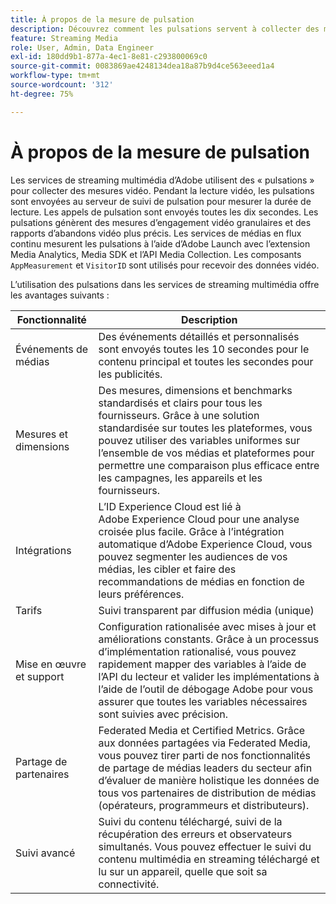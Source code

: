 ```yaml
---
title: À propos de la mesure de pulsation
description: Découvrez comment les pulsations servent à collecter des mesures vidéo.
feature: Streaming Media
role: User, Admin, Data Engineer
exl-id: 180dd9b1-877a-4ec1-8e81-c293800069c0
source-git-commit: 0083869ae4248134dea18a87b9d4ce563eeed1a4
workflow-type: tm+mt
source-wordcount: '312'
ht-degree: 75%

---
```


# À propos de la mesure de pulsation

Les services de streaming multimédia d’Adobe utilisent des « pulsations » pour collecter des mesures vidéo. Pendant la lecture vidéo, les pulsations sont envoyées au serveur de suivi de pulsation pour mesurer la durée de lecture. Les appels de pulsation sont envoyés toutes les dix secondes. Les pulsations génèrent des mesures d’engagement vidéo granulaires et des rapports d’abandons vidéo plus précis. Les services de médias en flux continu mesurent les pulsations à l’aide d’Adobe Launch avec l’extension Media Analytics, Media SDK et l’API Media Collection. Les composants `AppMeasurement` et `VisitorID` sont utilisés pour recevoir des données vidéo.

L’utilisation des pulsations dans les services de streaming multimédia offre les avantages suivants :

| Fonctionnalité | Description |
|---|---|
| Événements de médias | Des événements détaillés et personnalisés sont envoyés toutes les 10 secondes pour le contenu principal et toutes les secondes pour les publicités. |
| Mesures et dimensions | Des mesures, dimensions et benchmarks standardisés et clairs pour tous les fournisseurs. Grâce à une solution standardisée sur toutes les plateformes, vous pouvez utiliser des variables uniformes sur l’ensemble de vos médias et plateformes pour permettre une comparaison plus efficace entre les campagnes, les appareils et les fournisseurs. |
| Intégrations | L’ID Experience Cloud est lié à Adobe Experience Cloud pour une analyse croisée plus facile. Grâce à l’intégration automatique d’Adobe Experience Cloud, vous pouvez segmenter les audiences de vos médias, les cibler et faire des recommandations de médias en fonction de leurs préférences. |
| Tarifs | Suivi transparent par diffusion média (unique) |
| Mise en œuvre et support | Configuration rationalisée avec mises à jour et améliorations constants. Grâce à un processus d’implémentation rationalisé, vous pouvez rapidement mapper des variables à l’aide de l’API du lecteur et valider les implémentations à l’aide de l’outil de débogage Adobe pour vous assurer que toutes les variables nécessaires sont suivies avec précision. |
| Partage de partenaires | Federated Media et Certified Metrics. Grâce aux données partagées via Federated Media, vous pouvez tirer parti de nos fonctionnalités de partage de médias leaders du secteur afin d’évaluer de manière holistique les données de tous vos partenaires de distribution de médias (opérateurs, programmeurs et distributeurs). |
| Suivi avancé | Suivi du contenu téléchargé, suivi de la récupération des erreurs et observateurs simultanés. Vous pouvez effectuer le suivi du contenu multimédia en streaming téléchargé et lu sur un appareil, quelle que soit sa connectivité. |

